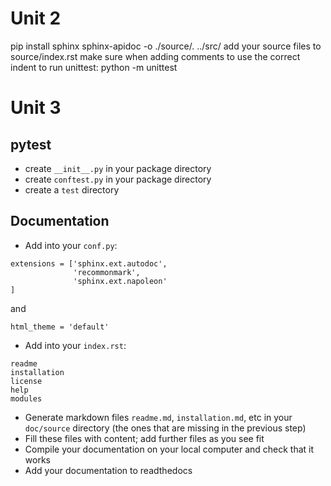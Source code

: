 # Unit 2
pip install sphinx
sphinx-apidoc -o ./source/. ../src/
add your source files to source/index.rst
make sure when adding comments to use the correct indent
to run unittest: python -m unittest

# Unit 3
## pytest
- create `__init__.py` in your package directory
- create `conftest.py` in your package directory
- create a `test` directory

## Documentation
- Add into your `conf.py`:
```
extensions = ['sphinx.ext.autodoc',
              'recommonmark',
              'sphinx.ext.napoleon'
]
```
and
```
html_theme = 'default'
```
- Add into your `index.rst`:
```
readme
installation
license
help
modules
```
- Generate markdown files `readme.md`, `installation.md`, etc in your `doc/source` directory (the ones that are missing in the previous step)
- Fill these files with content; add further files as you see fit
- Compile your documentation on your local computer and check that it works
- Add your documentation to readthedocs
